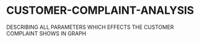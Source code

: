 # CUSTOMER-COMPLAINT-ANALYSIS
DESCRIBING ALL PARAMETERS WHICH EFFECTS THE CUSTOMER COMPLAINT  SHOWS IN GRAPH
